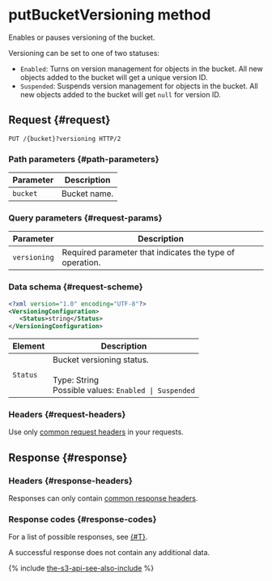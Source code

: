 # putBucketVersioning method

Enables or pauses versioning of the bucket.

Versioning can be set to one of two statuses:
- `Enabled`: Turns on version management for objects in the bucket. All new objects added to the bucket will get a unique version ID.
- `Suspended`: Suspends version management for objects in the bucket. All new objects added to the bucket will get `null` for version ID.

## Request {#request}

```http
PUT /{bucket}?versioning HTTP/2
```

### Path parameters {#path-parameters}

Parameter | Description
----- | -----
`bucket` | Bucket name.

### Query parameters {#request-params}

Parameter | Description
----- | -----
`versioning` | Required parameter that indicates the type of operation.

### Data schema {#request-scheme}

```xml
<?xml version="1.0" encoding="UTF-8"?>
<VersioningConfiguration>
   <Status>string</Status>
</VersioningConfiguration>
```

Element | Description
----- | -----
`Status` | Bucket versioning status.<br/><br/>Type: String<br/>Possible values: `Enabled \| Suspended`

### Headers {#request-headers}
Use only [common request headers](../common-request-headers.md) in your requests.

## Response {#response}

### Headers {#response-headers}

Responses can only contain [common response headers](../common-response-headers.md).

### Response codes {#response-codes}

For a list of possible responses, see [{#T}](../response-codes.md).

A successful response does not contain any additional data.

{% include [the-s3-api-see-also-include](../../../../_includes/storage/the-s3-api-see-also-include.md) %}